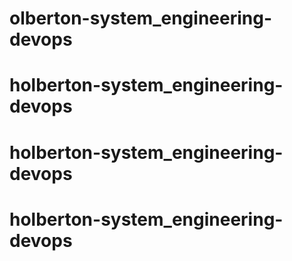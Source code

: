 # olberton-system_engineering-devops
# holberton-system_engineering-devops
# holberton-system_engineering-devops
# holberton-system_engineering-devops
